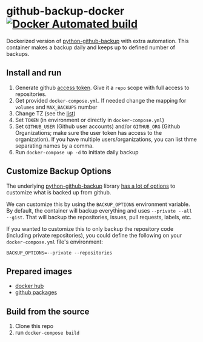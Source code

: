 # github-backup-docker [![Docker Automated build](https://img.shields.io/docker/automated/jrottenberg/ffmpeg.svg)](https://hub.docker.com/r/umputun/github-backup/)

Dockerized version of [python-github-backup](https://github.com/josegonzalez/python-github-backup) with extra automation. This container makes a backup daily and keeps up to defined number of backups.

## Install and run

1. Generate github [access token](https://github.com/settings/tokens). Give it a `repo` scope with full access to repositories.
2. Get provided `docker-compose.yml`. If needed change the mapping for `volumes` and `MAX_BACKUPS` number
3. Change TZ (see the [list](https://en.wikipedia.org/wiki/List_of_tz_database_time_zones))
4. Set `TOKEN` (in environment or directly in `docker-compose.yml`)
5. Set `GITHUB_USER` (Github user accounts) and/or `GITHUB_ORG` (Github Organizations; make sure the user token has access to the organization). If you have multiple users/organizations, you can list thme separating names by a comma.
6. Run `docker-compose up -d` to initiate daily backup 

## Customize Backup Options

The underlying [python-github-backup](https://github.com/josegonzalez/python-github-backup) library [has a lot of options](https://github.com/josegonzalez/python-github-backup#usage) to customize what is backed up from github. 

We can customize this by using the `BACKUP_OPTIONS` environment variable. By default, the container will backup everything and uses `--private --all --gist`. That will backup the repositories, issues, pull requests, labels, etc.

If you wanted to customize this to only backup the repository code (including private repositories), you could define the following on your `docker-compose.yml` file's environment:

```
BACKUP_OPTIONS=--private --repositories
```

## Prepared images

- [docker hub](https://hub.docker.com/r/umputun/github-backup-docker/tags)
- [github packages](https://github.com/umputun/github-backup-docker/pkgs/container/github-backup-docker)

## Build from the source

1. Clone this repo
2. run `docker-compose build`
